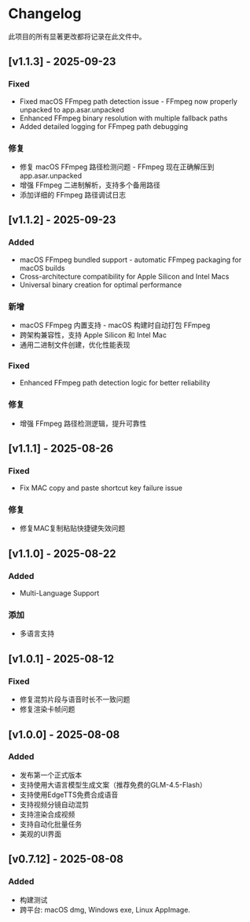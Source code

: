 # Changelog
此项目的所有显著更改都将记录在此文件中。

## [v1.1.3] - 2025-09-23
### Fixed
- Fixed macOS FFmpeg path detection issue - FFmpeg now properly unpacked to app.asar.unpacked
- Enhanced FFmpeg binary resolution with multiple fallback paths
- Added detailed logging for FFmpeg path debugging
### 修复
- 修复 macOS FFmpeg 路径检测问题 - FFmpeg 现在正确解压到 app.asar.unpacked
- 增强 FFmpeg 二进制解析，支持多个备用路径
- 添加详细的 FFmpeg 路径调试日志

## [v1.1.2] - 2025-09-23
### Added
- macOS FFmpeg bundled support - automatic FFmpeg packaging for macOS builds
- Cross-architecture compatibility for Apple Silicon and Intel Macs
- Universal binary creation for optimal performance
### 新增
- macOS FFmpeg 内置支持 - macOS 构建时自动打包 FFmpeg
- 跨架构兼容性，支持 Apple Silicon 和 Intel Mac
- 通用二进制文件创建，优化性能表现
### Fixed  
- Enhanced FFmpeg path detection logic for better reliability
### 修复
- 增强 FFmpeg 路径检测逻辑，提升可靠性

## [v1.1.1] - 2025-08-26
### Fixed
- Fix MAC copy and paste shortcut key failure issue
### 修复
- 修复MAC复制粘贴快捷键失效问题

## [v1.1.0] - 2025-08-22
### Added
- Multi-Language Support
### 添加
- 多语言支持

## [v1.0.1] - 2025-08-12
### Fixed
- 修复混剪片段与语音时长不一致问题
- 修复渲染卡帧问题

## [v1.0.0] - 2025-08-08
### Added
- 发布第一个正式版本
- 支持使用大语言模型生成文案（推荐免费的GLM-4.5-Flash）
- 支持使用EdgeTTS免费合成语音
- 支持视频分镜自动混剪
- 支持渲染合成视频
- 支持自动化批量任务
- 美观的UI界面

## [v0.7.12] - 2025-08-08
### Added
- 构建测试
- 跨平台: macOS dmg, Windows exe, Linux AppImage.
